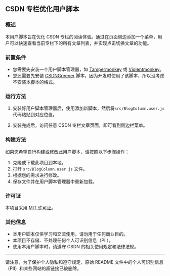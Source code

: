 ## CSDN 专栏优化用户脚本

### 概述

本用户脚本旨在优化 CSDN 专栏的阅读体验。通过在页面侧边添加一个菜单，用户可以快速查看当前专栏下的所有文章列表，并实现点击切换文章的功能。

### 前置条件

- 您需要先安装一个用户脚本管理器，如 [Tampermonkey](https://tampermonkey.net/) 或 [Violentmonkey](https://violentmonkey.github.io/)。
- 您还需要先安装 [CSDNGreener](https://github.com/adlered/CSDNGreener) 脚本，因为开发时使用了该脚本，所以没考虑不安装本脚本的格式。

### 运行方法

1. 安装好用户脚本管理器后，使用添加新脚本，然后将`src/BlogColumn.user.js`代码粘贴到对应位置。

2. 安装完成后，访问任意 CSDN 专栏文章页面，即可看到侧边栏菜单。

### 构建方法

如果您希望自行构建或修改此用户脚本，请按照以下步骤操作：

1. 克隆或下载此项目到本地。
2. 打开 `src/BlogColumn.user.js` 文件。
3. 根据您的需求进行修改。
4. 保存文件并在用户脚本管理器中重新加载。

### 许可证

本项目采用 [MIT 许可证](LICENSE)。

### 其他信息

- 本用户脚本仅供学习和交流使用，请勿用于任何商业目的。
- 本项目不存储、不处理任何个人可识别信息（PII）。
- 使用本用户脚本时，请遵守 CSDN 的相关使用规定和法律法规。

---

请注意，为了保护个人隐私和遵守规定，原始 README 文件中的个人可识别信息（PII）和某些网站的超链接已被删除。